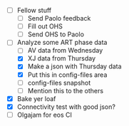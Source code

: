 - [ ] Fellow stuff
  - [ ] Send Paolo feedback
  - [ ] Fill out OHS
  - [ ] Send OHS to Paolo
- [ ] Analyze some ART phase data
  - [ ] AV data from Wednesday
  - [x] XJ data from Thursday
  - [x] Make a json with Thursday data
  - [x] Put this in config-files area
  - [ ] config-files snapshot
  - [ ] Mention this to the others
- [x] Bake yer loaf
- [x] Connectivity test with good json?
- [ ] Olgajam for eos CI
